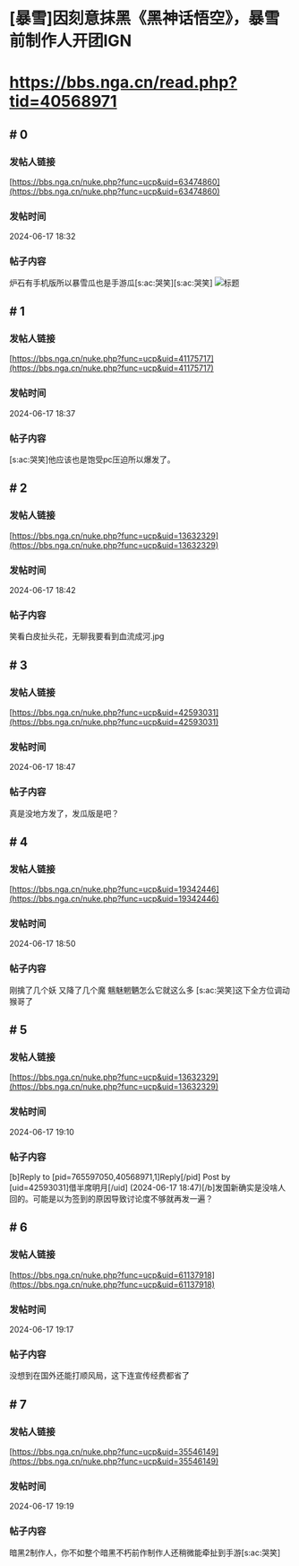 # [暴雪]因刻意抹黑《黑神话悟空》，暴雪前制作人开团IGN
# https://bbs.nga.cn/read.php?tid=40568971

## \# 0
### 发帖人链接
[https://bbs.nga.cn/nuke.php?func=ucp&uid=63474860](https://bbs.nga.cn/nuke.php?func=ucp&uid=63474860)
### 发帖时间
2024-06-17 18:32
### 帖子内容
炉石有手机版所以暴雪瓜也是手游瓜[s:ac:哭笑][s:ac:哭笑]
![标题](https://img.nga.178.com/attachments/mon_202406/17/-10hkdbQmryg-9xbnZcT1kShs-13p.jpg)
## \# 1
### 发帖人链接
[https://bbs.nga.cn/nuke.php?func=ucp&uid=41175717](https://bbs.nga.cn/nuke.php?func=ucp&uid=41175717)
### 发帖时间
2024-06-17 18:37
### 帖子内容
[s:ac:哭笑]他应该也是饱受pc压迫所以爆发了。
## \# 2
### 发帖人链接
[https://bbs.nga.cn/nuke.php?func=ucp&uid=13632329](https://bbs.nga.cn/nuke.php?func=ucp&uid=13632329)
### 发帖时间
2024-06-17 18:42
### 帖子内容
笑看白皮扯头花，无聊我要看到血流成河.jpg
## \# 3
### 发帖人链接
[https://bbs.nga.cn/nuke.php?func=ucp&uid=42593031](https://bbs.nga.cn/nuke.php?func=ucp&uid=42593031)
### 发帖时间
2024-06-17 18:47
### 帖子内容
真是没地方发了，发瓜版是吧？
## \# 4
### 发帖人链接
[https://bbs.nga.cn/nuke.php?func=ucp&uid=19342446](https://bbs.nga.cn/nuke.php?func=ucp&uid=19342446)
### 发帖时间
2024-06-17 18:50
### 帖子内容
刚擒了几个妖
又降了几个魔
魑魅魍魉怎么它就这么多
[s:ac:哭笑]这下全方位调动猴哥了
## \# 5
### 发帖人链接
[https://bbs.nga.cn/nuke.php?func=ucp&uid=13632329](https://bbs.nga.cn/nuke.php?func=ucp&uid=13632329)
### 发帖时间
2024-06-17 19:10
### 帖子内容
[b]Reply to [pid=765597050,40568971,1]Reply[/pid] Post by [uid=42593031]借半席明月[/uid] (2024-06-17 18:47)[/b]发国新确实是没啥人回的。可能是以为签到的原因导致讨论度不够就再发一遍？
## \# 6
### 发帖人链接
[https://bbs.nga.cn/nuke.php?func=ucp&uid=61137918](https://bbs.nga.cn/nuke.php?func=ucp&uid=61137918)
### 发帖时间
2024-06-17 19:17
### 帖子内容
没想到在国外还能打顺风局，这下连宣传经费都省了
## \# 7
### 发帖人链接
[https://bbs.nga.cn/nuke.php?func=ucp&uid=35546149](https://bbs.nga.cn/nuke.php?func=ucp&uid=35546149)
### 发帖时间
2024-06-17 19:19
### 帖子内容
暗黑2制作人，你不如整个暗黑不朽前作制作人还稍微能牵扯到手游[s:ac:哭笑]
